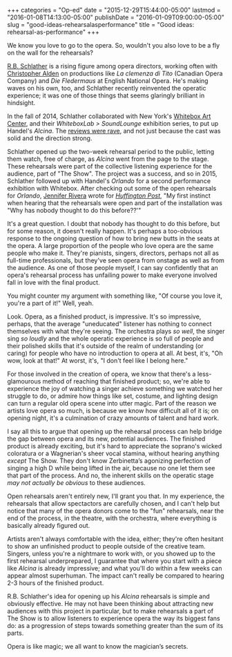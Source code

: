 +++
categories = "Op-ed"
date = "2015-12-29T15:44:00-05:00"
lastmod = "2016-01-08T14:13:00-05:00"
publishDate = "2016-01-09T09:00:00-05:00"
slug = "good-ideas-rehearsalasperformance"
title = "Good ideas: rehearsal-as-performance"
+++

We know you love to go to the opera. So, wouldn't you also love to be a fly on the wall for the rehearsals?

[R.B. Schlather](/scene/people/rb-schlather/) is a rising figure among opera directors, working often with [Christopher Alden](/talking-with-director-christopher-alden/) on productions like *La clemenza di Tito* (Canadian Opera Company) and *Die Fledermaus* at English National Opera. He's making waves on his own, too, and Schlather recently reinvented the operatic experience; it was one of those things that seems glaringly brilliant in hindsight.

In the fall of 2014, Schlather collaborated with New York's [Whitebox Art Center](http://whiteboxnyc.org/), and their *WhiteboxLab > SoundLounge* exhibition series, to put up Handel's *Alcina*. The [reviews were rave](http://www.nytimes.com/2014/09/24/arts/music/alcina-from-r-b-schlather-at-the-whitebox-art-center.html?_r=1), and not just because the cast was solid and the direction strong. 

Schlather opened up the two-week rehearsal period to the public, letting them watch, free of charge, as *Alcina* went from the page to the stage. These rehearsals were part of the collective listening experience for the audience, part of "The Show". The project was a success, and so in 2015, Schlather followed up with Handel's *Orlando* for a second performance exhibition with Whitebox. After checking out some of the open rehearsals for *Orlando*, [Jennifer Rivera](/scene/people/jennifer-rivera/) wrote for [*Huffington Post*](http://www.huffingtonpost.com/jennifer-rivera/rb-schlathers-handel-inst_b_7197470.html), "My first instinct when hearing that the rehearsals were open and part of the installation was "Why has nobody thought to do this before??'"

It's a great question. I doubt that nobody has thought to do this before, but for some reason, it doesn't really happen. It's perhaps a too-obvious response to the ongoing question of how to bring new butts in the seats at the opera. A large proportion of the people who love opera are the same people who make it. They're pianists, singers, directors, perhaps not all as full-time professionals, but they've seen opera from onstage as well as from the audience. As one of those people myself, I can say confidently that an opera's rehearsal process has unfailing power to make everyone involved fall in love with the final product.

You might counter my argument with something like, "Of course you love it, you're a part of it!" Well, yeah.

Look. Opera, as a finished product, is impressive. It's so impressive, perhaps, that the average "uneducated" listener has nothing to connect themselves with what they're seeing. The orchestra plays *so well*, the singer sing *so loudly* and the whole operatic experience is so full of people and their polished skills that it's outside of the realm of understanding (or caring) for people who have no introduction to opera at all. At best, it's, "Oh wow, look at that!" At worst, it's, "I don't feel like I belong here."

For those involved in the creation of opera, we know that there's a less-glamourous method of reaching that finished product; so, we're able to experience the joy of watching a singer achieve something we watched her struggle to do, or admire how things like set, costume, and lighting design can turn a regular old opera scene into utter magic. Part of the reason we artists love opera so much, is because we know how difficult all of it is; on opening night, it's a culmination of crazy amounts of talent and hard work.

I say all this to argue that opening up the rehearsal process can help bridge the gap between opera and its new, potential audiences. The finished product is already exciting, but it's hard to appreciate the soprano's wicked coloratura or a Wagnerian's sheer vocal stamina, without hearing anything *except* The Show. They don't know Zerbinetta’s agonizing perfection of singing a high D while being lifted in the air, because no one let them see that part of the process. And no, the inherent skills on the operatic stage *may not actually be obvious* to these audiences.

Open rehearsals aren't entirely new, I'll grant you that. In my experience, the rehearsals that allow spectactors are carefully chosen, and I can't help but notice that many of the opera donors come to the "fun" rehearsals, near the end of the process, in the theatre, with the orchestra, where everything is basically already figured out. 

Artists aren't always comfortable with the idea, either; they're often hesitant to show an unfinished product to people outside of the creative team. Singers, unless you're a nightmare to work with, or you showed up to the first rehearsal underprepared, I guarantee that where you start with a piece like *Alcina* is already impressive; and what you'll do within a few weeks can appear almost superhuman. The impact can't really be compared to hearing 2-3 hours of the finished product.

R.B. Schlather's idea for opening up his *Alcina* rehearsals is simple and obviously effective. He may not have been thinking about attracting new audiences with this project in particular, but to make rehearsals a part of The Show is to allow listeners to experience opera the way its biggest fans do: as a progression of steps towards something greater than the sum of its parts.

Opera is like magic; we all want to know the magician’s secrets. 
